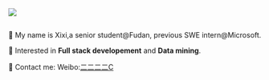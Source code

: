 <a href="https://github.com/WxxShirley">
  <img src="https://github-readme-stats.vercel.app/api?username=WxxShirley&show_icons=true&theme=dracula" />
</a>


## 


👋 My name is Xixi,a senior student@Fudan, previous SWE intern@Microsoft.


🌈 Interested in **Full stack developement** and **Data mining**.


📮 Contact me: Weibo:[二二二二C](https://weibo.com/6338550883/profile?rightmod=1&wvr=6&mod=personinfo&is_all=1)
